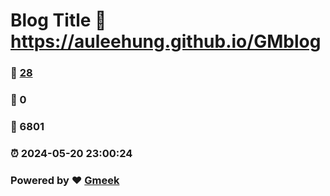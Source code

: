 # Blog Title :link: https://auleehung.github.io/GMblog 
### :page_facing_up: [28](https://auleehung.github.io/GMblog/tag.html) 
### :speech_balloon: 0 
### :hibiscus: 6801 
### :alarm_clock: 2024-05-20 23:00:24 
### Powered by :heart: [Gmeek](https://github.com/Meekdai/Gmeek)

